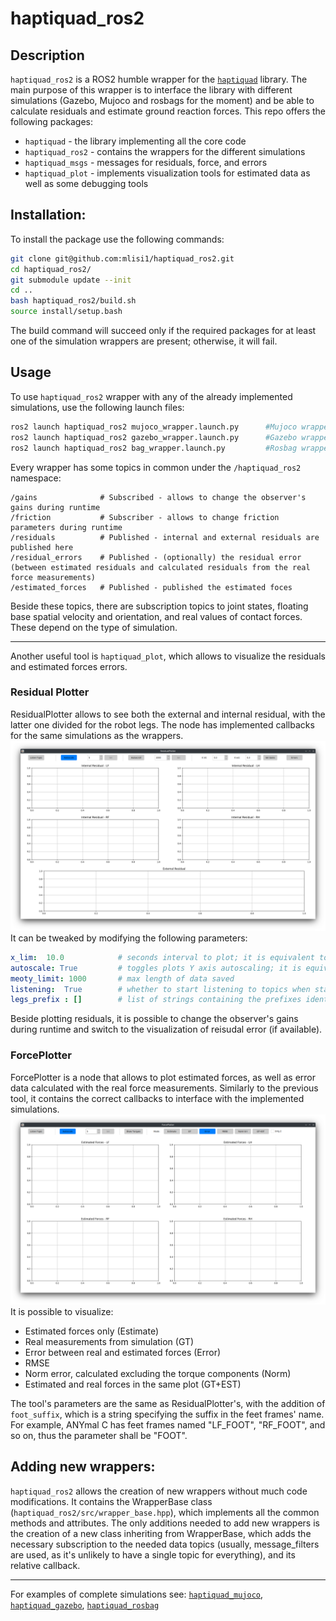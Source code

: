 # haptiquad_ros2
## Description
`haptiquad_ros2` is a ROS2 humble wrapper for the [`haptiquad`](https://github.com/mlisi1/haptiquad) library. The main purpose of this wrapper is to interface the library with different simulations (Gazebo, Mujoco and rosbags for the moment) and be able to calculate residuals and estimate ground reaction forces. This repo offers the following packages:
+ `haptiquad` - the library implementing all the core code
+ `haptiquad_ros2` - contains the wrappers for the different simulations
+ `haptiquad_msgs` - messages for residuals, force, and errors
+ `haptiquad_plot` - implements visualization tools for estimated data as well as some debugging tools

## Installation:
To install the package use the following commands:
```bash
git clone git@github.com:mlisi1/haptiquad_ros2.git
cd haptiquad_ros2/
git submodule update --init
cd ..
bash haptiquad_ros2/build.sh
source install/setup.bash
```
The build command will succeed only if the required packages for at least one of the simulation wrappers are present; otherwise, it will fail.

## Usage
To use `haptiquad_ros2` wrapper with any of the already implemented simulations, use the following launch files:
```bash
ros2 launch haptiquad_ros2 mujoco_wrapper.launch.py      #Mujoco wrapper
ros2 launch haptiquad_ros2 gazebo_wrapper.launch.py      #Gazebo wrapper
ros2 launch haptiquad_ros2 bag_wrapper.launch.py         #Rosbag wrapper
```
Every wrapper has some topics in common under the `/haptiquad_ros2` namespace:
```
/gains              # Subscribed - allows to change the observer's gains during runtime
/friction           # Subscriber - allows to change friction parameters during runtime
/residuals          # Published - internal and external residuals are published here
/residual_errors    # Published - (optionally) the residual error (between estimated residuals and calculated residuals from the real force measurements)
/estimated_forces   # Published - published the estimated foces
```

Beside these topics, there are subscription topics to joint states, floating base spatial velocity and orientation, and real values of contact forces. These depend on the type of simulation.

---
Another useful tool is `haptiquad_plot`, which allows to visualize the residuals and estimated forces errors.
### Residual Plotter
ResidualPlotter allows to see both the external and internal residual, with the latter one divided for the robot legs. The node has implemented callbacks for the same simulations as the wrappers.
![ResidualPlotter](res/residual_plotter.png)
It can be tweaked by modifying the following parameters:
```yaml
x_lim:  10.0            # seconds interval to plot; it is equivalent to the Autoscroll button and spinbox
autoscale: True         # toggles plots Y axis autoscaling; it is equivalent to the Autoscale button
meoty_limit: 1000       # max length of data saved
listening:  True        # whether to start listening to topics when started or not
legs_prefix : []        # list of strings containing the prefixes identifying the robot legs
```
Beside plotting residuals, it is possible to change the observer's gains during runtime and switch to the visualization of reisudal error (if available).
### ForcePlotter
ForcePlotter is a node that allows to plot estimated forces, as well as error data calculated with the real force measurements. Similarly to the previous tool, it contains the correct callbacks to interface with the implemented simulations.
![ForcePlotter](res/force_plotter.png)
It is possible to visualize:
+ Estimated forces only (Estimate)
+ Real measurements from simulation (GT)
+ Error between real and estimated forces (Error)
+ RMSE
+ Norm error, calculated excluding the torque components (Norm)
+ Estimated and real forces in the same plot (GT+EST)

The tool's parameters are the same as ResidualPlotter's, with the addition of `foot_suffix`, which is a string specifying the suffix in the feet frames' name. For example, ANYmal C has feet frames named "LF_FOOT", "RF_FOOT", and so on, thus the parameter shall be "FOOT".

## Adding new wrappers:
`haptiquad_ros2` allows the creation of new wrappers without much code modifications. It contains the WrapperBase class (`haptiquad_ros2/src/wrapper_base.hpp`), which implements all the common methods and attributes. The only additions needed to add new wrappers is the creation of a new class inheriting from WrapperBase, which adds the necessary subscription to the needed data topics (usually, message_filters are used, as it's unlikely to have a single topic for everything), and its relative callback.

---

For examples of complete simulations see: [`haptiquad_mujoco`](https://github.com/mlisi1/haptiquad_mujoco/tree/main), [`haptiquad_gazebo`](https://github.com/mlisi1/haptiquad_gazebo), [`haptiquad_rosbag`](https://github.com/mlisi1/haptiquad_rosbag)
